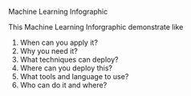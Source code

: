 Machine Learning Infographic

This Machine Learning Inforgraphic demonstrate like
1. When can you apply it?
2. Why you need it?
3. What techniques can deploy?
4. Where can you deploy this?
5. What tools and language to use?
6. Who can do it and where?


